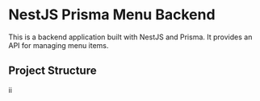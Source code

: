 # NestJS Prisma Menu Backend

This is a backend application built with NestJS and Prisma. It provides an API for managing menu items.

## Project Structure
ii
